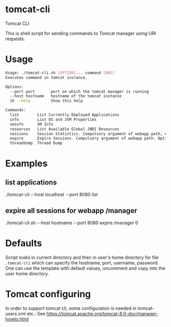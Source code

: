 # tomcat-cli
Tomcat CLI

This is shell script for sending commands to Tomcat manager using URI requests.

# Usage
```bash
Usage: ./tomcat-cli.sh [OPTION]... command [ARG]
Executes command in tomcat instance.

Options:
  --port port       port on which the tomcat manager is running
  --host hostname   hostname of the tomcat instance
  ih --help         Show this help

Commands:
  list        List Currently Deployed Applications
  info        List OS and JVM Properties
  vminfo      VM Info
  resources   List Available Global JNDI Resources
  sessions    Session Statistics. Compulsory argument of webapp path, e.g. /manager
  expire      Expire Sessions. Compulsory argument of webapp path. Optional secondary argument number of minutes to expire sessions that are idle for longer than num minutes
  threaddump  Thread Dump
```

# Examples
## list applications
./tomcat-cli --host localhost --port 8080 list

## expire all sessions for webapp /manager
./tomcat-cli.sh --host hostname --port 8080 expire /manager 0

# Defaults
Script looks in current directory and then in user's home directory for file ```.tomcat-cli``` which can specify the hostname, port, username, password. One can use the template with default values, uncomment and copy into the user home directory.

# Tomcat configuring
In order to support tomcat cli, some configuration is needed in tomcat-users.xml etc.: See https://tomcat.apache.org/tomcat-8.0-doc/manager-howto.html

